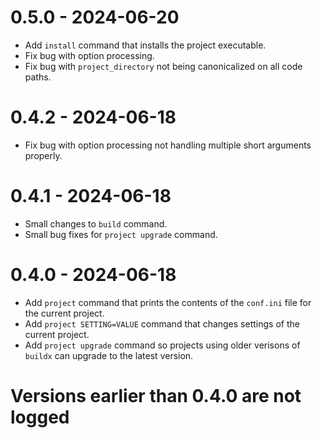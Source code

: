 # 0.5.0 - 2024-06-20

* Add `install` command that installs the project executable.
* Fix bug with option processing.
* Fix bug with `project_directory` not being canonicalized on all code paths.

# 0.4.2 - 2024-06-18

* Fix bug with option processing not handling multiple short arguments properly.

# 0.4.1 - 2024-06-18

* Small changes to `build` command.
* Small bug fixes for `project upgrade` command.

# 0.4.0 - 2024-06-18

* Add `project` command that prints the contents of the `conf.ini` file for the current project.
* Add `project SETTING=VALUE` command that changes settings of the current project.
* Add `project upgrade` command so projects using older verisons of `buildx` can upgrade to the latest version.

# Versions earlier than 0.4.0 are not logged

